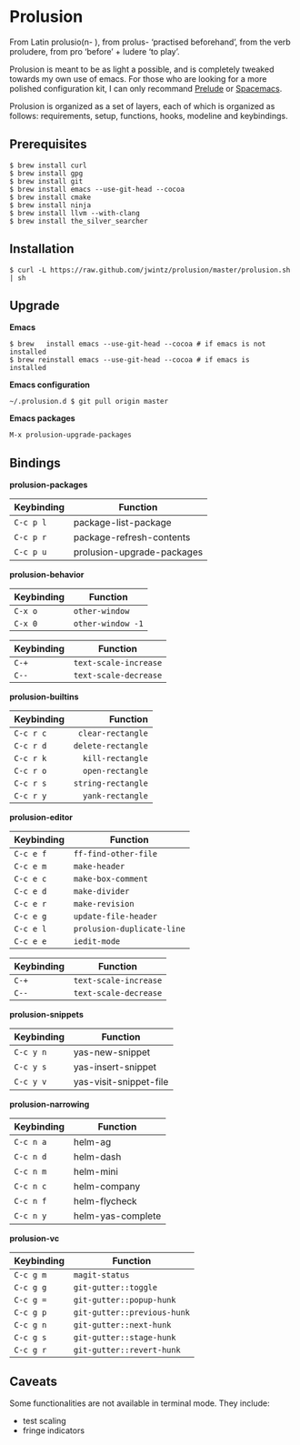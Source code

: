 # Prolusion

From Latin prolusio(n- ), from prolus- ‘practised beforehand’, from
the verb proludere, from pro ‘before’ + ludere ‘to play’.

Prolusion is meant to be as light a possible, and is completely
tweaked towards my own use of emacs. For those who are looking for a
more polished configuration kit, I can only recommand
[Prelude](https://github.com/bbatsov/prelude) or
[Spacemacs](https://github.com/syl20bnr/spacemacs).

Prolusion is organized as a set of layers, each of which is organized as
follows: requirements, setup, functions, hooks, modeline and
keybindings.

## Prerequisites

    $ brew install curl
    $ brew install gpg
    $ brew install git
    $ brew install emacs --use-git-head --cocoa
    $ brew install cmake
    $ brew install ninja
    $ brew install llvm --with-clang
    $ brew install the_silver_searcher

## Installation

    $ curl -L https://raw.github.com/jwintz/prolusion/master/prolusion.sh | sh

## Upgrade

**Emacs**

    $ brew   install emacs --use-git-head --cocoa # if emacs is not installed
    $ brew reinstall emacs --use-git-head --cocoa # if emacs is     installed

**Emacs configuration**

    ~/.prolusion.d $ git pull origin master

**Emacs packages**

    M-x prolusion-upgrade-packages

## Bindings

**prolusion-packages**

| Keybinding           | Function                   |
| -------------------- | -------------------------- |
| <kbd>`C-c p l`</kbd> | package-list-package       |
| <kbd>`C-c p r`</kbd> | package-refresh-contents   |
| <kbd>`C-c p u`</kbd> | prolusion-upgrade-packages |

**prolusion-behavior**

| Keybinding         | Function          |
| ------------------ | ----------------- |
| <kbd>`C-x o`</kbd> | `other-window`    |
| <kbd>`C-x 0`</kbd> | `other-window -1` |

| Keybinding       | Function              |
| ---------------- | --------------------- |
| <kbd>`C-+`</kbd> | `text-scale-increase` |
| <kbd>`C--`</kbd> | `text-scale-decrease` |

**prolusion-builtins**

| Keybinding           | Function           |
| -------------------- | ------------------:|
| <kbd>`C-c r c`</kbd> |  `clear-rectangle` |
| <kbd>`C-c r d`</kbd> | `delete-rectangle` |
| <kbd>`C-c r k`</kbd> |   `kill-rectangle` |
| <kbd>`C-c r o`</kbd> |   `open-rectangle` |
| <kbd>`C-c r s`</kbd> | `string-rectangle` |
| <kbd>`C-c r y`</kbd> |   `yank-rectangle` |

**prolusion-editor**

| Keybinding           | Function                   |
| -------------------- | -------------------------- |
| <kbd>`C-c e f`</kbd> | `ff-find-other-file`       |
| <kbd>`C-c e m`</kbd> | `make-header`              |
| <kbd>`C-c e c`</kbd> | `make-box-comment`         |
| <kbd>`C-c e d`</kbd> | `make-divider`             |
| <kbd>`C-c e r`</kbd> | `make-revision`            |
| <kbd>`C-c e g`</kbd> | `update-file-header`       |
| <kbd>`C-c e l`</kbd> | `prolusion-duplicate-line` |
| <kbd>`C-c e e`</kbd> | `iedit-mode`               |

| Keybinding       | Function              |
| ---------------- | --------------------- |
| <kbd>`C-+`</kbd> | `text-scale-increase` |
| <kbd>`C--`</kbd> | `text-scale-decrease` |

**prolusion-snippets**

| Keybinding           | Function               |
| -------------------- | ---------------------- |
| <kbd>`C-c y n`</kbd> | yas-new-snippet        |
| <kbd>`C-c y s`</kbd> | yas-insert-snippet     |
| <kbd>`C-c y v`</kbd> | yas-visit-snippet-file |

**prolusion-narrowing**

| Keybinding           | Function               |
| -------------------- | ---------------------- |
| <kbd>`C-c n a`</kbd> | helm-ag                |
| <kbd>`C-c n d`</kbd> | helm-dash              |
| <kbd>`C-c n m`</kbd> | helm-mini              |
| <kbd>`C-c n c`</kbd> | helm-company           |
| <kbd>`C-c n f`</kbd> | helm-flycheck          |
| <kbd>`C-c n y`</kbd> | helm-yas-complete      |

**prolusion-vc**

| Keybinding           | Function                    |
| -------------------- | --------------------------- |
| <kbd>`C-c g m`</kbd> | `magit-status`              |
| <kbd>`C-c g g`</kbd> | `git-gutter::toggle`        |
| <kbd>`C-c g =`</kbd> | `git-gutter::popup-hunk`    |
| <kbd>`C-c g p`</kbd> | `git-gutter::previous-hunk` |
| <kbd>`C-c g n`</kbd> | `git-gutter::next-hunk`     |
| <kbd>`C-c g s`</kbd> | `git-gutter::stage-hunk`    |
| <kbd>`C-c g r`</kbd> | `git-gutter::revert-hunk`   |

## Caveats

Some functionalities are not available in terminal mode. They include:
* test scaling
* fringe indicators
